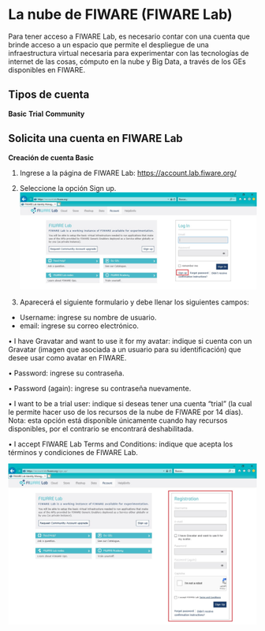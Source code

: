 # La nube de FIWARE (FIWARE Lab)

Para tener acceso a FIWARE Lab, es necesario contar con una cuenta que brinde acceso a un espacio que permite el despliegue de una infraestructura virtual necesaria para experimentar con las tecnologías de internet de las cosas, cómputo en la nube y Big Data, a través de los GEs disponibles en FIWARE.

## Tipos de cuenta 
**Basic**
**Trial**
**Community**

## Solicita una cuenta en FIWARE Lab

**Creación de cuenta Basic**
1. Ingrese a la página de FIWARE Lab: <https://account.lab.fiware.org/>
2. Seleccione la opción Sign up.
  ![Crearcuenta](./images//FL-01.jpg)
  
3.	Aparecerá el siguiente formulario y debe llenar los siguientes campos:

  -	Username: ingrese su nombre de usuario.
  - email: ingrese su correo electrónico.

•	I have Gravatar and want to use it for my avatar: indique si cuenta con un Gravatar (imagen que asociada a un usuario para su identificación) que desee usar como avatar en FIWARE. 

•	Password: ingrese su contraseña.

•	Password (again): ingrese su contraseña nuevamente.

•	I want to be a trial user: indique si deseas tener una cuenta “trial” (la cual le permite hacer uso de los recursos de la nube de FIWARE por 14 días). Nota: esta opción está disponible únicamente cuando hay recursos disponibles, por el contrario se encontrará deshabilitada. 

•	I accept FIWARE Lab Terms and Conditions: indique que acepta los términos y condiciones de FIWARE Lab. 

  ![Crearcuenta](./images//FL-02.jpg)

